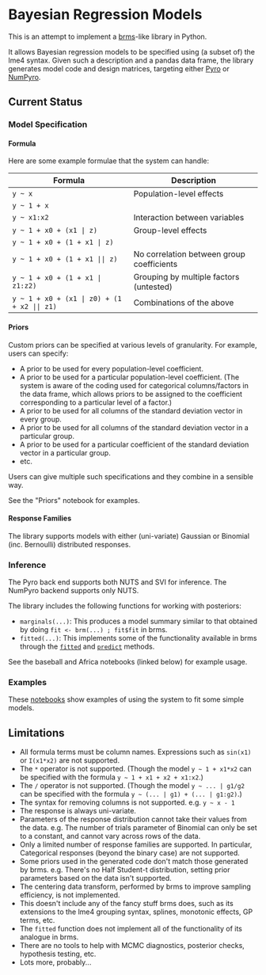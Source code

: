 # Bayesian Regression Models

This is an attempt to implement
a [brms](https://github.com/paul-buerkner/brms)-like library in
Python.

It allows Bayesian regression models to be specified using (a subset
of) the lme4 syntax. Given such a description and a pandas data frame,
the library generates model code and design matrices, targeting
either [Pyro](https://pyro.ai/)
or [NumPyro](https://github.com/pyro-ppl/numpyro).

## Current Status

### Model Specification

#### Formula

Here are some example formulae that the system can handle:

| Formula                                      | Description |
|----|----|
| `y ~ x`                                      | Population-level effects |
| `y ~ 1 + x`                                  ||
| `y ~ x1:x2`                                  | Interaction between variables |
| `y ~ 1 + x0 + (x1 \| z)`                     | Group-level effects |
| `y ~ 1 + x0 + (1 + x1 \| z)`                 ||
| `y ~ 1 + x0 + (1 + x1 \|\| z)`               | No correlation between group coefficients |
| `y ~ 1 + x0 + (1 + x1 \| z1:z2)`             | Grouping by multiple factors (untested) |
| `y ~ 1 + x0 + (x1 \| z0) + (1 + x2 \|\| z1)` | Combinations of the above |


#### Priors

Custom priors can be specified at various levels of granularity. For
example, users can specify:

* A prior to be used for every population-level coefficient.
* A prior to be used for a particular population-level coefficient.
  (The system is aware of the coding used for categorical
  columns/factors in the data frame, which allows priors to be
  assigned to the coefficient corresponding to a particular level of a
  factor.)
* A prior to be used for all columns of the standard deviation
  vector in every group.
* A prior to be used for all columns of the standard deviation
  vector in a particular group.
* A prior to be used for a particular coefficient of the standard
  deviation vector in a particular group.
* etc.

Users can give multiple such specifications and they combine in a
sensible way.

See the "Priors" notebook for examples.

#### Response Families

The library supports models with either (uni-variate) Gaussian or
Binomial (inc. Bernoulli) distributed responses.

### Inference

The Pyro back end supports both NUTS and SVI for inference. The
NumPyro backend supports only NUTS.

The library includes the following functions for working with
posteriors:

* `marginals(...)`: This produces a model summary similar to that
  obtained by doing `fit <- brm(...) ; fit$fit` in brms.
* `fitted(...)`: This implements some of the functionality available
  in brms through
  the [`fitted`](https://rdrr.io/cran/brms/man/fitted.brmsfit.html)
  and [`predict`](https://rdrr.io/cran/brms/man/predict.brmsfit.html)
  methods.

See the baseball and Africa notebooks (linked below) for example usage.

### Examples

These
[notebooks](https://nbviewer.jupyter.org/github/null-a/pyro/tree/brmp/pyro/contrib/brm/examples/) show
examples of using the system to fit some simple models.

## Limitations

* All formula terms must be column names. Expressions such as
  `sin(x1)` or `I(x1*x2)` are not supported.
* The `*` operator is not supported. (Though the model `y ~ 1 + x1*x2`
  can be specified with the formula `y ~ 1 + x1 + x2 + x1:x2`.)
* The `/` operator is not supported. (Though the model `y ~ ... |
  g1/g2` can be specified with the formula `y ~ (... | g1) + (... |
  g1:g2)`.)
* The syntax for removing columns is not supported. e.g. `y ~ x - 1`
* The response is always uni-variate.
* Parameters of the response distribution cannot take their values
  from the data. e.g. The number of trials parameter of Binomial can
  only be set to a constant, and cannot vary across rows of the data.
* Only a limited number of response families are supported. In
  particular, Categorical responses (beyond the binary case) are not
  supported.
* Some priors used in the generated code don't match those generated
  by brms. e.g. There's no Half Student-t distribution, setting prior
  parameters based on the data isn't supported.
* The centering data transform, performed by brms to improve sampling
  efficiency, is not implemented.
* This doesn't include any of the fancy stuff brms does, such as its
  extensions to the lme4 grouping syntax, splines, monotonic effects,
  GP terms, etc.
* The `fitted` function does not implement all of the functionality of
  its analogue in brms.
* There are no tools to help with MCMC diagnostics, posterior checks,
  hypothesis testing, etc.
* Lots more, probably...
